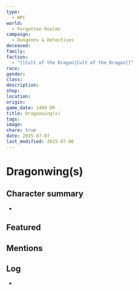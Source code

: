 ```yaml
---
type:
  - NPC
world:
  - Forgotten Realms
campaign:
  - Dungeons & Detectives
deceased: 
family: 
faction:
  - "[[Cult of the Dragon|Cult of the Dragon]]"
race: 
gender: 
class: 
description: 
shop: 
location: 
origin: 
game_date: 1489 DR
title: Dragonwing(s)
tags: 
image: 
share: true
date: 2025-07-07
last_modified: 2025-07-06
---
```

# Dragonwing(s)

## Character summary
* 

## Featured

## Mentions


## Log
* 